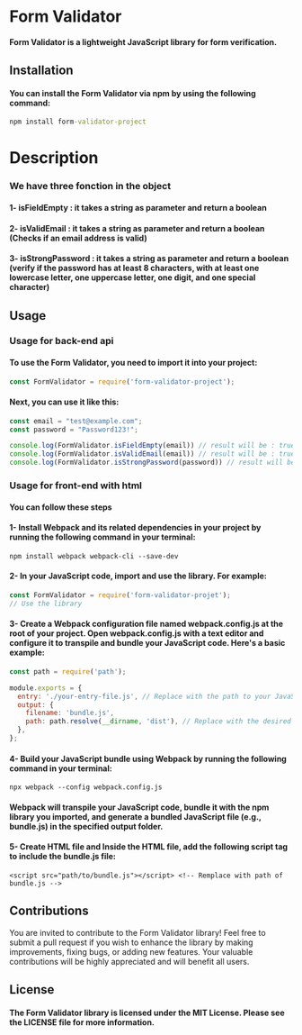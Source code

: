 # Form Validator
#### Form Validator is a lightweight JavaScript library for form verification.

## Installation
#### You can install the Form Validator via npm by using the following command:
```cmd
npm install form-validator-project
```
# Description
### We have three fonction in the object
#### 1- isFieldEmpty : it takes a string as parameter and return a boolean
#### 2- isValidEmail : it takes a string as parameter and return a boolean (Checks if an email address is valid)
#### 3- isStrongPassword : it takes a string as parameter and return a boolean (verify if the password has at least 8 characters, with at least one lowercase letter, one uppercase letter, one digit, and one special character)

## Usage
### Usage for back-end api
#### To use the Form Validator, you need to import it into your project:
```javascript
const FormValidator = require('form-validator-project');
```
#### Next, you can use it like this:
```javascript
const email = "test@example.com";
const password = "Password123!";

console.log(FormValidator.isFieldEmpty(email)) // result will be : true
console.log(FormValidator.isValidEmail(email)) // result will be : true
console.log(FormValidator.isStrongPassword(password)) // result will be : true
```

### Usage for front-end with html
#### You can follow these steps
#### 1- Install Webpack and its related dependencies in your project by running the following command in your terminal:
```shell
npm install webpack webpack-cli --save-dev
```
#### 2- In your JavaScript code, import and use the library. For example:
```javascript
const FormValidator = require('form-validator-projet');
// Use the library
```
#### 3- Create a Webpack configuration file named webpack.config.js at the root of your project. Open webpack.config.js with a text editor and configure it to transpile and bundle your JavaScript code. Here's a basic example:
```javascript
const path = require('path');

module.exports = {
  entry: './your-entry-file.js', // Replace with the path to your JavaScript entry file
  output: {
    filename: 'bundle.js',
    path: path.resolve(__dirname, 'dist'), // Replace with the desired output folder for the bundle
  },
};
```
#### 4- Build your JavaScript bundle using Webpack by running the following command in your terminal:
```shell
npx webpack --config webpack.config.js
```
#### Webpack will transpile your JavaScript code, bundle it with the npm library you imported, and generate a bundled JavaScript file (e.g., bundle.js) in the specified output folder.

#### 5- Create HTML file and Inside the HTML file, add the following script tag to include the bundle.js file:
```script
<script src="path/to/bundle.js"></script> <!-- Remplace with path of bundle.js -->
```
## Contributions
You are invited to contribute to the Form Validator library! Feel free to submit a pull request if you wish to enhance the library by making improvements, fixing bugs, or adding new features. Your valuable contributions will be highly appreciated and will benefit all users.

## License
#### The Form Validator library is licensed under the MIT License. Please see the LICENSE file for more information.
